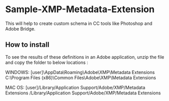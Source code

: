 # Sample-XMP-Metadata-Extension


This will help to create custom schema in CC tools like Photoshop and Adobe Bridge.

## How to install

To see the results of these definitions in an Adobe application, unzip the file and copy the folder to below locations :

WINDOWS: [user]\AppData\Roaming\Adobe\XMP\Metadata Extensions
C:\Program Files (x86)\Common Files\Adobe\XMP\Metadata Extensions

MAC OS: [user]/Library/Application Support/Adobe/XMP/Metadata Extensions
/Library/Application Support/Adobe/XMP/Metadata Extensions
